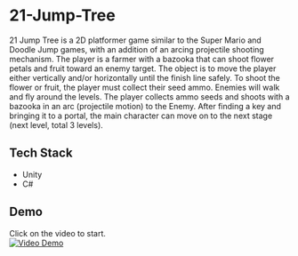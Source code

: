# 21-Jump-Tree
21 Jump Tree is a 2D platformer game similar to the Super Mario and Doodle Jump games, with an addition of an arcing projectile shooting mechanism. The player is a farmer with a bazooka that can shoot flower petals and fruit toward an enemy target. The object is to move the player either vertically and/or horizontally until the finish line safely. To shoot the flower or fruit, the player must collect their seed ammo. Enemies will walk and fly around the levels. The player collects ammo seeds and shoots with a bazooka in an arc (projectile motion) to the Enemy. After finding a key and bringing it to a portal, the main character can move on to the next stage (next level, total 3 levels).


## Tech Stack
- Unity
- C#

## Demo 
Click on the video to start.
<br>
[![Video Demo]([https://img.youtube.com/vi/UD8WJU7c518/0.jpg)](https://youtu.be/zYqT30QFiT0?si=KrKUWJCQDvndWd7Y)





